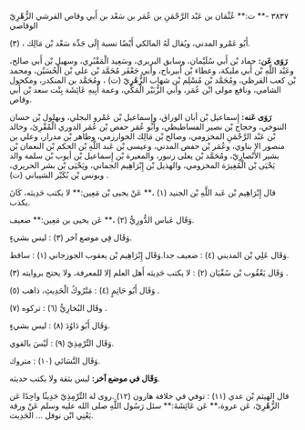 ٣٨٣٧ -** ت:** عُثْمَان بن عَبْد الرَّحْمَنِ بن عُمَر بن سَعْد بن أَبي وقاص القرشي الزُّهْرِيّ الوقاصي

(٣) ، أَبُو عَمْرو المدني، ويُقال لَهُ المالكي أَيْضًا نسبة إِلَى جَدِّه سَعْد بْن مَالِك.

**رَوَى عَن:** حماد بْن أَبي سُلَيْمان، وسابق البربري، وسَعِيد الْمَقْبُرِي، وسهيل بْن أَبي صالح، وعَبْد اللَّهِ بْن أَبي مليكة، وعطاء بْن أَبيرباح، وأبي جَعْفَر مُحَمَّد بْن علي بْن الْحُسَيْن، ومحمد بْن كعب القرظي، ومُحَمَّد بْن مُسْلِم بْن شهاب الزُّهْرِيّ (ت) ، ومُحَمَّد بن المنكدر، ومكحول الشامي، ونافع مولى ابْن عُمَر، وأبي الزُّبَيْر الْمَكِّي، وعمة أَبِيهِ عَائِشَة بِنْت سعد بْن أَبي وقاص.

**رَوَى عَنه:** إِسماعيل بْن أبان الوراق، وإِسماعيل بْن عَمْرو البجلي، وبهلول بْن حسان التنوخي، وحجاج بْن نصير الفساطيطي، وأَبُو عُمَر حفص بْن عُمَر الدوري الْمُقْرِئ، وخالد بْن عَبْد الرَّحْمَنِ المخزومي، وصالح بْن مَالِك الخوارزمي، وطاهر بْن مدرار، وعلي بن منصور الا بناوي، وعُمَر بْن حفص المدني، وعيسى بْن عَبد اللَّهِ بْن الحكم بْن النعمان بْن بشير الأَنْصارِيّ، ومُحَمَّد بْن يعلى زنبور، والمغيرة بْن إِسماعيل بْن أيوب بْن سلمة والد يَحْيَى بْن الْمُغِيرَة المخزومي، والهذيل بْن إِبْرَاهِيم الجماني، ويَحْيَى بْن بشر الحريري، ويونس بْن بُكَيْر الشيباني (ت) .

قال إِبْرَاهِيم بْن عَبد اللَّهِ بْن الجنيد (١) ،** عَنْ يحيى بْن مَعِين:** لا يكتب حَدِيثه، كَانَ يكذب.

وَقَال عَباس الدُّورِيُّ (٢) ،** عَن يحيى بن مَعِين:** ضعيف.

وَقَال فِي موضع آخر (٣) : ليس بشيءٍ.

وَقَال عَلِي بْن المديني (٤) : ضعيف جدا.وَقَال إِبْرَاهِيم بْن يعقوب الجوزجاني (١) : ساقط.

وَقَال يَعْقُوب بْن سُفْيَان (٢) : لا يكتب حَدِيثه أَهل العلم إلا للمعرفة، ولا يحتج بروايته (٣) .

وَقَال أَبُو حَاتِمٍ (٤) : مَتْرُوكُ الْحَدِيثِ، ذاهب (٥) .

وقَال البُخارِيُّ (٦) : تركوه (٧) .

وَقَال أَبُو دَاوُدَ (٨) : ليس بشيءٍ.

وَقَال التِّرْمِذِيّ (٩) : لَيْسَ بالقوي.

وَقَال النَّسَائي (١٠) : متروك.

**وَقَال في موضع آخر:** ليس بثقة ولا يكتب حديثه.

قال الهيثم بْن عدي (١١) : توفي في خلافة هارون (١٢) .روى له التِّرْمِذِيّ حَدِيثًا واحِدًا عَن الزُّهْرِيّ، عَن عروة،** عَن عَائِشَةَ:** سئل رَسُول اللَّهِ صلى الله عليه وسلم عَنْ ورقة يَعْنِي ابْن نوفل ... الحَدِيث.